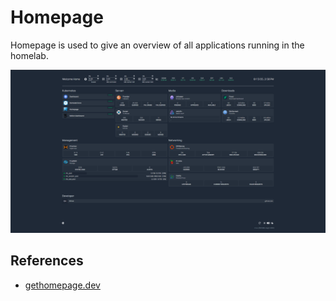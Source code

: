 # Homepage

Homepage is used to give an overview of all applications running in the homelab.

![Homepage Screenshot](img/homepage.png)

## References

- [gethomepage.dev](https://gethomepage.dev)
